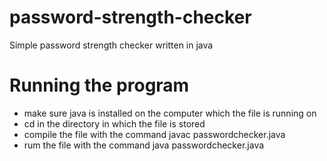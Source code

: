 # password-strength-checker
Simple password strength checker written in java

# Running the program 
- make sure java is installed on the computer which the file is running on
- cd in the directory in which the file is stored
- compile the file with the command javac passwordchecker.java
- rum the file with the command java passwordchecker.java
